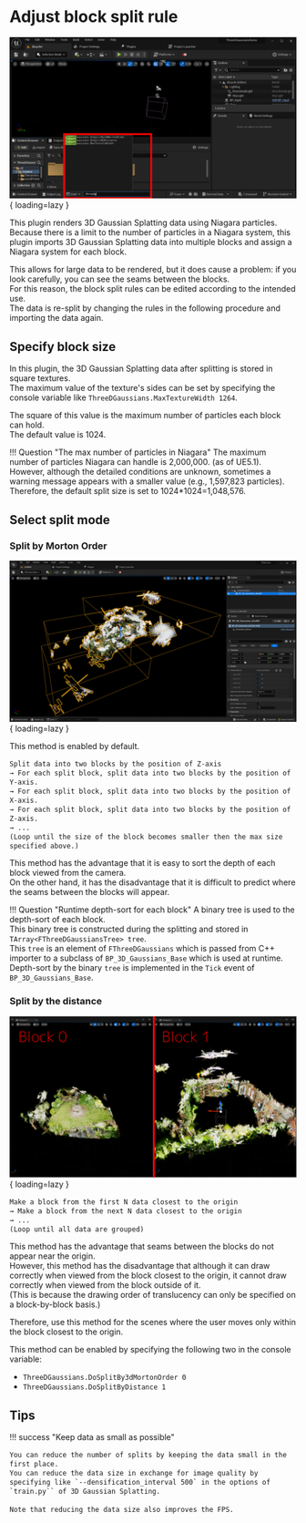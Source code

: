 # Adjust block split rule

![](images/how-to-split.png){ loading=lazy }  

This plugin renders 3D Gaussian Splatting data using Niagara particles. Because there is a limit to the number of particles in a Niagara system, this plugin imports 3D Gaussian Splatting data into multiple blocks and assign a Niagara system for each block.  

This allows for large data to be rendered, but it does cause a problem: if you look carefully, you can see the seams between the blocks.  
For this reason, the block split rules can be edited according to the intended use.  
The data is re-split by changing the rules in the following procedure and importing the data again.

## Specify block size

In this plugin, the 3D Gaussian Splatting data after splitting is stored in square textures.  
The maximum value of the texture's sides can be set by specifying the console variable like `ThreeDGaussians.MaxTextureWidth 1264`.  

The square of this value is the maximum number of particles each block can hold.  
The default value is 1024.

!!! Question "The max number of particles in Niagara"
    The maximum number of particles Niagara can handle is 2,000,000. (as of UE5.1).  
    However, although the detailed conditions are unknown, sometimes a warning message appears with a smaller value (e.g., 1,597,823 particles).  
    Therefore, the default split size is set to 1024*1024=1,048,576.  

## Select split mode

### Split by Morton Order

![](images/how-to-split-morton.png){ loading=lazy }  

This method is enabled by default.  

```
Split data into two blocks by the position of Z-axis  
→ For each split block, split data into two blocks by the position of Y-axis.  
→ For each split block, split data into two blocks by the position of X-axis.  
→ For each split block, split data into two blocks by the position of Z-axis.  
→ ...  
(Loop until the size of the block becomes smaller then the max size specified above.)  
```

This method has the advantage that it is easy to sort the depth of each block viewed from the camera.  
On the other hand, it has the disadvantage that it is difficult to predict where the seams between the blocks will appear.

!!! Question "Runtime depth-sort for each block"
    A binary tree is used to the depth-sort of each block.  
    This binary tree is constructed during the splitting and stored in `TArray<FThreeDGaussiansTree> tree`.  
    This `tree` is an element of `FThreeDGaussians` which is passed from C++ importer to a subclass of `BP_3D_Gaussians_Base` which is used at runtime.  
    Depth-sort by the binary `tree` is implemented in the `Tick` event of `BP_3D_Gaussians_Base`.

### Split by the distance

![](images/how-to-split-distance.png){ loading=lazy }  

```
Make a block from the first N data closest to the origin  
→ Make a block from the next N data closest to the origin  
→ ...  
(Loop until all data are grouped)
```

This method has the advantage that seams between the blocks do not appear near the origin.  
However, this method has the disadvantage that although it can draw correctly when viewed from the block closest to the origin, it cannot draw correctly when viewed from the block outside of it.  
(This is because the drawing order of translucency can only be specified on a block-by-block basis.)  

Therefore, use this method for the scenes where the user moves only within the block closest to the origin.  

This method can be enabled by specifying the following two in the console variable:  

- `ThreeDGaussians.DoSplitBy3dMortonOrder 0`
- `ThreeDGaussians.DoSplitByDistance 1`

## Tips

!!! success "Keep data as small as possible"

    You can reduce the number of splits by keeping the data small in the first place.  
    You can reduce the data size in exchange for image quality by specifying like `--densification_interval 500` in the options of `train.py`` of 3D Gaussian Splatting.  

    Note that reducing the data size also improves the FPS.